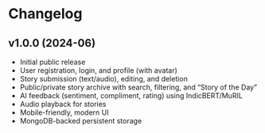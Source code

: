 # Changelog

## v1.0.0 (2024-06)
- Initial public release
- User registration, login, and profile (with avatar)
- Story submission (text/audio), editing, and deletion
- Public/private story archive with search, filtering, and “Story of the Day”
- AI feedback (sentiment, compliment, rating) using IndicBERT/MuRIL
- Audio playback for stories
- Mobile-friendly, modern UI
- MongoDB-backed persistent storage 